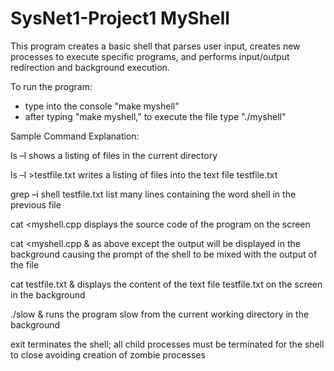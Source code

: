 # SysNet1-Project1 MyShell

This program creates a basic shell that parses user input, creates new processes to execute specific programs, and performs input/output redirection and background execution.

To run the program:
  - type into the console "make myshell"
  - after typing "make myshell," to execute the file type "./myshell"


Sample Command Explanation:

  ls –l shows a listing of files in the current directory 
  
  ls –l >testfile.txt writes a listing of files into the text file testfile.txt 
  
  grep –i shell testfile.txt  list many lines containing the word shell in the previous file 
  
  cat <myshell.cpp displays the source code of the program on the screen 
  
  cat <myshell.cpp & as above except the output will be displayed in the background causing the prompt of the shell to be mixed with the output of the file 
  
  cat testfile.txt & displays  the  content  of  the  text  file  testfile.txt  on  the  screen  in  the background 
  
  ./slow & runs the program slow from the current working directory in the background 
  
  exit terminates the shell; all child processes must be terminated for the shell to close avoiding creation of zombie processes 
